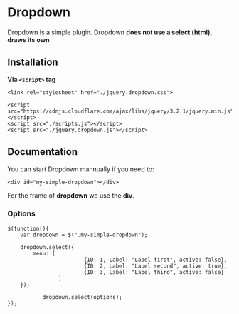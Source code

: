 # Dropdown

Dropdown is a simple plugin. Dropdown **does not use a select (html), draws its own**

## Installation

**Via `<script>` tag**
```
<link rel="stylesheet" href="./jquery.dropdown.css">

<script src="https://cdnjs.cloudflare.com/ajax/libs/jquery/3.2.1/jquery.min.js"></script>
<script src="./scripts.js"></script>
<script src="./jquery.dropdown.js"></script>
```

## Documentation

You can start Dropdown mannually if you need to:
```
<div id="my-simple-dropdown"></div>
```
For the frame of **dropdown** we use the **div**.

### Options
```
$(function(){
	var dropdown = $(".my-simple-dropdown");

	dropdown.select({
		menu: [
	                	{ID: 1, Label: "Label first", active: false},
	                	{ID: 2, Label: "Label second", active: true},
	                	{ID: 3, Label: "Label third", active: false}
               	]	
	});           

           dropdown.select(options);
});
```